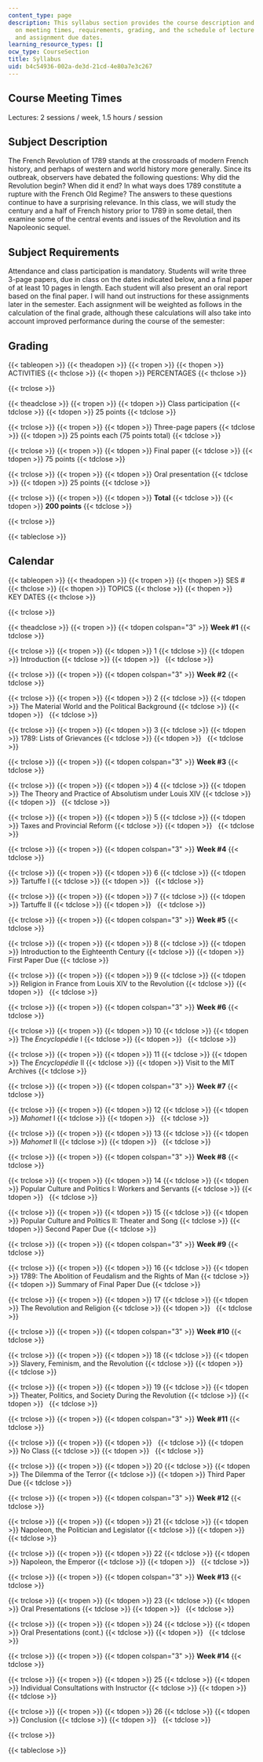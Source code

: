 ```yaml
---
content_type: page
description: This syllabus section provides the course description and information
  on meeting times, requirements, grading, and the schedule of lecture topics, presentations,
  and assignment due dates.
learning_resource_types: []
ocw_type: CourseSection
title: Syllabus
uid: b4c54936-002a-de3d-21cd-4e80a7e3c267
---
```


Course Meeting Times
--------------------

Lectures: 2 sessions / week, 1.5 hours / session

Subject Description
-------------------

The French Revolution of 1789 stands at the crossroads of modern French history, and perhaps of western and world history more generally. Since its outbreak, observers have debated the following questions: Why did the Revolution begin? When did it end? In what ways does 1789 constitute a rupture with the French Old Regime? The answers to these questions continue to have a surprising relevance. In this class, we will study the century and a half of French history prior to 1789 in some detail, then examine some of the central events and issues of the Revolution and its Napoleonic sequel.

Subject Requirements
--------------------

Attendance and class participation is mandatory. Students will write three 3-page papers, due in class on the dates indicated below, and a final paper of at least 10 pages in length. Each student will also present an oral report based on the final paper. I will hand out instructions for these assignments later in the semester. Each assignment will be weighted as follows in the calculation of the final grade, although these calculations will also take into account improved performance during the course of the semester:

Grading
-------

{{< tableopen >}}
{{< theadopen >}}
{{< tropen >}}
{{< thopen >}}
ACTIVITIES
{{< thclose >}}
{{< thopen >}}
PERCENTAGES
{{< thclose >}}

{{< trclose >}}

{{< theadclose >}}
{{< tropen >}}
{{< tdopen >}}
Class participation
{{< tdclose >}}
{{< tdopen >}}
25 points
{{< tdclose >}}

{{< trclose >}}
{{< tropen >}}
{{< tdopen >}}
Three-page papers
{{< tdclose >}}
{{< tdopen >}}
25 points each (75 points total)
{{< tdclose >}}

{{< trclose >}}
{{< tropen >}}
{{< tdopen >}}
Final paper
{{< tdclose >}}
{{< tdopen >}}
75 points
{{< tdclose >}}

{{< trclose >}}
{{< tropen >}}
{{< tdopen >}}
Oral presentation
{{< tdclose >}}
{{< tdopen >}}
25 points
{{< tdclose >}}

{{< trclose >}}
{{< tropen >}}
{{< tdopen >}}
**Total**
{{< tdclose >}}
{{< tdopen >}}
**200 points**
{{< tdclose >}}

{{< trclose >}}

{{< tableclose >}}

Calendar
--------

{{< tableopen >}}
{{< theadopen >}}
{{< tropen >}}
{{< thopen >}}
SES #
{{< thclose >}}
{{< thopen >}}
TOPICS
{{< thclose >}}
{{< thopen >}}
KEY DATES
{{< thclose >}}

{{< trclose >}}

{{< theadclose >}}
{{< tropen >}}
{{< tdopen colspan="3" >}}
**Week #1**
{{< tdclose >}}

{{< trclose >}}
{{< tropen >}}
{{< tdopen >}}
1
{{< tdclose >}}
{{< tdopen >}}
Introduction
{{< tdclose >}}
{{< tdopen >}}
 
{{< tdclose >}}

{{< trclose >}}
{{< tropen >}}
{{< tdopen colspan="3" >}}
**Week #2**
{{< tdclose >}}

{{< trclose >}}
{{< tropen >}}
{{< tdopen >}}
2
{{< tdclose >}}
{{< tdopen >}}
The Material World and the Political Background
{{< tdclose >}}
{{< tdopen >}}
 
{{< tdclose >}}

{{< trclose >}}
{{< tropen >}}
{{< tdopen >}}
3
{{< tdclose >}}
{{< tdopen >}}
1789: Lists of Grievances
{{< tdclose >}}
{{< tdopen >}}
 
{{< tdclose >}}

{{< trclose >}}
{{< tropen >}}
{{< tdopen colspan="3" >}}
**Week #3**
{{< tdclose >}}

{{< trclose >}}
{{< tropen >}}
{{< tdopen >}}
4
{{< tdclose >}}
{{< tdopen >}}
The Theory and Practice of Absolutism under Louis XIV
{{< tdclose >}}
{{< tdopen >}}
 
{{< tdclose >}}

{{< trclose >}}
{{< tropen >}}
{{< tdopen >}}
5
{{< tdclose >}}
{{< tdopen >}}
Taxes and Provincial Reform
{{< tdclose >}}
{{< tdopen >}}
 
{{< tdclose >}}

{{< trclose >}}
{{< tropen >}}
{{< tdopen colspan="3" >}}
**Week #4**
{{< tdclose >}}

{{< trclose >}}
{{< tropen >}}
{{< tdopen >}}
6
{{< tdclose >}}
{{< tdopen >}}
Tartuffe I
{{< tdclose >}}
{{< tdopen >}}
 
{{< tdclose >}}

{{< trclose >}}
{{< tropen >}}
{{< tdopen >}}
7
{{< tdclose >}}
{{< tdopen >}}
Tartuffe II
{{< tdclose >}}
{{< tdopen >}}
 
{{< tdclose >}}

{{< trclose >}}
{{< tropen >}}
{{< tdopen colspan="3" >}}
**Week #5**
{{< tdclose >}}

{{< trclose >}}
{{< tropen >}}
{{< tdopen >}}
8
{{< tdclose >}}
{{< tdopen >}}
Introduction to the Eighteenth Century
{{< tdclose >}}
{{< tdopen >}}
First Paper Due
{{< tdclose >}}

{{< trclose >}}
{{< tropen >}}
{{< tdopen >}}
9
{{< tdclose >}}
{{< tdopen >}}
Religion in France from Louis XIV to the Revolution
{{< tdclose >}}
{{< tdopen >}}
 
{{< tdclose >}}

{{< trclose >}}
{{< tropen >}}
{{< tdopen colspan="3" >}}
**Week #6**
{{< tdclose >}}

{{< trclose >}}
{{< tropen >}}
{{< tdopen >}}
10
{{< tdclose >}}
{{< tdopen >}}
The _Encyclopédie_ I
{{< tdclose >}}
{{< tdopen >}}
 
{{< tdclose >}}

{{< trclose >}}
{{< tropen >}}
{{< tdopen >}}
11
{{< tdclose >}}
{{< tdopen >}}
The _Encyclopédie_ II
{{< tdclose >}}
{{< tdopen >}}
Visit to the MIT Archives
{{< tdclose >}}

{{< trclose >}}
{{< tropen >}}
{{< tdopen colspan="3" >}}
**Week #7**
{{< tdclose >}}

{{< trclose >}}
{{< tropen >}}
{{< tdopen >}}
12
{{< tdclose >}}
{{< tdopen >}}
_Mahomet_ I
{{< tdclose >}}
{{< tdopen >}}
 
{{< tdclose >}}

{{< trclose >}}
{{< tropen >}}
{{< tdopen >}}
13
{{< tdclose >}}
{{< tdopen >}}
_Mahomet_ II
{{< tdclose >}}
{{< tdopen >}}
 
{{< tdclose >}}

{{< trclose >}}
{{< tropen >}}
{{< tdopen colspan="3" >}}
**Week #8**
{{< tdclose >}}

{{< trclose >}}
{{< tropen >}}
{{< tdopen >}}
14
{{< tdclose >}}
{{< tdopen >}}
Popular Culture and Politics I: Workers and Servants
{{< tdclose >}}
{{< tdopen >}}
 
{{< tdclose >}}

{{< trclose >}}
{{< tropen >}}
{{< tdopen >}}
15
{{< tdclose >}}
{{< tdopen >}}
Popular Culture and Politics II: Theater and Song
{{< tdclose >}}
{{< tdopen >}}
Second Paper Due
{{< tdclose >}}

{{< trclose >}}
{{< tropen >}}
{{< tdopen colspan="3" >}}
**Week #9**
{{< tdclose >}}

{{< trclose >}}
{{< tropen >}}
{{< tdopen >}}
16
{{< tdclose >}}
{{< tdopen >}}
1789: The Abolition of Feudalism and the Rights of Man
{{< tdclose >}}
{{< tdopen >}}
Summary of Final Paper Due
{{< tdclose >}}

{{< trclose >}}
{{< tropen >}}
{{< tdopen >}}
17
{{< tdclose >}}
{{< tdopen >}}
The Revolution and Religion
{{< tdclose >}}
{{< tdopen >}}
 
{{< tdclose >}}

{{< trclose >}}
{{< tropen >}}
{{< tdopen colspan="3" >}}
**Week #10**
{{< tdclose >}}

{{< trclose >}}
{{< tropen >}}
{{< tdopen >}}
18
{{< tdclose >}}
{{< tdopen >}}
Slavery, Feminism, and the Revolution
{{< tdclose >}}
{{< tdopen >}}
 
{{< tdclose >}}

{{< trclose >}}
{{< tropen >}}
{{< tdopen >}}
19
{{< tdclose >}}
{{< tdopen >}}
Theater, Politics, and Society During the Revolution
{{< tdclose >}}
{{< tdopen >}}
 
{{< tdclose >}}

{{< trclose >}}
{{< tropen >}}
{{< tdopen colspan="3" >}}
**Week #11**
{{< tdclose >}}

{{< trclose >}}
{{< tropen >}}
{{< tdopen >}}
 
{{< tdclose >}}
{{< tdopen >}}
No Class
{{< tdclose >}}
{{< tdopen >}}
 
{{< tdclose >}}

{{< trclose >}}
{{< tropen >}}
{{< tdopen >}}
20
{{< tdclose >}}
{{< tdopen >}}
The Dilemma of the Terror
{{< tdclose >}}
{{< tdopen >}}
Third Paper Due
{{< tdclose >}}

{{< trclose >}}
{{< tropen >}}
{{< tdopen colspan="3" >}}
**Week #12**
{{< tdclose >}}

{{< trclose >}}
{{< tropen >}}
{{< tdopen >}}
21
{{< tdclose >}}
{{< tdopen >}}
Napoleon, the Politician and Legislator
{{< tdclose >}}
{{< tdopen >}}
 
{{< tdclose >}}

{{< trclose >}}
{{< tropen >}}
{{< tdopen >}}
22
{{< tdclose >}}
{{< tdopen >}}
Napoleon, the Emperor
{{< tdclose >}}
{{< tdopen >}}
 
{{< tdclose >}}

{{< trclose >}}
{{< tropen >}}
{{< tdopen colspan="3" >}}
**Week #13**
{{< tdclose >}}

{{< trclose >}}
{{< tropen >}}
{{< tdopen >}}
23
{{< tdclose >}}
{{< tdopen >}}
Oral Presentations
{{< tdclose >}}
{{< tdopen >}}
 
{{< tdclose >}}

{{< trclose >}}
{{< tropen >}}
{{< tdopen >}}
24
{{< tdclose >}}
{{< tdopen >}}
Oral Presentations (cont.)
{{< tdclose >}}
{{< tdopen >}}
 
{{< tdclose >}}

{{< trclose >}}
{{< tropen >}}
{{< tdopen colspan="3" >}}
**Week #14**
{{< tdclose >}}

{{< trclose >}}
{{< tropen >}}
{{< tdopen >}}
25
{{< tdclose >}}
{{< tdopen >}}
Individual Consultations with Instructor
{{< tdclose >}}
{{< tdopen >}}
 
{{< tdclose >}}

{{< trclose >}}
{{< tropen >}}
{{< tdopen >}}
26
{{< tdclose >}}
{{< tdopen >}}
Conclusion
{{< tdclose >}}
{{< tdopen >}}
 
{{< tdclose >}}

{{< trclose >}}

{{< tableclose >}}